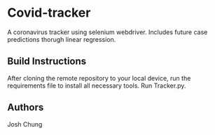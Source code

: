 # Covid-tracker

A coronavirus tracker using selenium webdriver.
Includes future case predictions thorugh linear regression.

## Build Instructions
After cloning the remote repository to your local device, run the requirements file to install all necessary tools.
Run Tracker.py.

## Authors
Josh Chung
